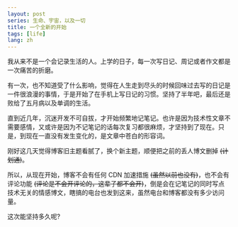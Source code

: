 ```yaml
---
layout: post
series: 生命、宇宙，以及一切
title: 一个全新的开始
tags: [life]
lang: zh
---
```


我从来不是一个会记录生活的人。上学的日子，每一次写日记、周记或者作文都是一次痛苦的折磨。

有一次，也不知道受了什么影响，觉得在人生走到尽头的时候回味过去写的日记是一件很浪漫的事情，于是开始了在手机上写日记的习惯。坚持了半年吧，最后还是败给了五月病以及单调的生活。

直到近几年，沉迷开发不可自拔，才开始频繁地记笔记。也许是因为技术性文章不需要感情，又或许是因为不记笔记的话每次复习都很麻烦，才坚持到了现在。只是，到现在一直没有发生变化的，是文章中苍白的形容词。

刚好这几天觉得博客旧主题看腻了，换个新主题，顺便把之前的丢人博文删掉 <s>(计划通)</s>。

所以，从现在开始，博客不会有任何 CDN 加速措施 <s>(虽然以前也没有)</s>，也不会有评论功能 <s>(评论是不会开评论的，这辈子都不会开)</s>，倒是会在记笔记的同时写点技术无关的情感博文，瞎搞的电台也发到这来，虽然电台和博客都没有多少访问量。

这次能坚持多久呢?